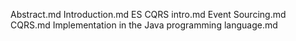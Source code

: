 Abstract.md
Introduction.md
ES CQRS intro.md
Event Sourcing.md
CQRS.md
Implementation in the Java programming language.md
